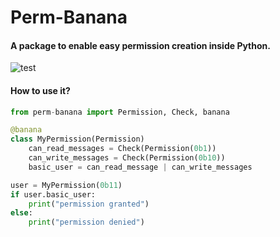 
# Perm-Banana

#### A package to enable easy permission creation inside Python.

![test](https://github.com/TheJoeSmo/perm-banana/actions/workflows/tests.yml/badge.svg)

#### How to use it?

```python
from perm-banana import Permission, Check, banana

@banana
class MyPermission(Permission)
    can_read_messages = Check(Permission(0b1))
    can_write_messages = Check(Permission(0b10))
    basic_user = can_read_message | can_write_messages

user = MyPermission(0b11)
if user.basic_user:
    print("permission granted")
else:
    print("permission denied")
```
